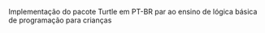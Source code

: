 Implementação do pacote Turtle em PT-BR par ao ensino de lógica básica de programação para crianças

